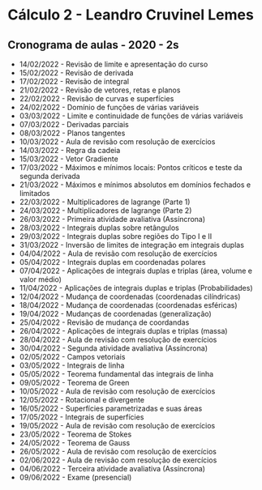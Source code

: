 # Cálculo 2 - Leandro Cruvinel Lemes

## Cronograma de aulas - 2020 - 2s

- 14/02/2022 - 	Revisão de limite e apresentação do curso
- 15/02/2022 - 	Revisão de derivada
- 17/02/2022 - 	Revisão de integral
- 21/02/2022 - 	Revisão de vetores, retas e planos
- 22/02/2022 - 	Revisão de curvas e superfícies
- 24/02/2022 - 	Domínio de funções de várias variáveis
- 03/03/2022 - 	Limite e continuidade de funções de várias variáveis
- 07/03/2022 - 	Derivadas parciais
- 08/03/2022 - 	Planos tangentes
- 10/03/2022 - 	Aula de revisão com resolução de exercícios
- 14/03/2022 - 	Regra da cadeia
- 15/03/2022 - 	Vetor Gradiente
- 17/03/2022 - 	Máximos e mínimos locais: Pontos críticos e teste da segunda derivada
- 21/03/2022 - 	Máximos e mínimos absolutos em domínios fechados e limitados
- 22/03/2022 - 	Multiplicadores de lagrange (Parte 1)
- 24/03/2022 - 	Multiplicadores de lagrange (Parte 2)
- 26/03/2022 - 	Primeira atividade avaliativa (Assíncrona)
- 28/03/2022 - 	Integrais duplas sobre retângulos
- 29/03/2022 - 	Integrais duplas sobre regiões do Tipo I e II
- 31/03/2022 - 	Inversão de limites de integração em integrais duplas
- 04/04/2022 - 	Aula de revisão com resolução de exercícios
- 05/04/2022 - 	Integrais duplas em coordenadas polares
- 07/04/2022 - 	Aplicações de integrais duplas e triplas (área, volume e valor médio)
- 11/04/2022 - 	Aplicações de integrais duplas e triplas (Probabilidades)
- 12/04/2022 - 	Mudança de coordenadas (coordenadas cilíndricas)
- 18/04/2022 - 	Mudança de coordenadas (coordenadas esféricas)
- 19/04/2022 - 	Mudanças de coordenadas (generalização)
- 25/04/2022 -  Revisão de mudança de coordandas
- 26/04/2022 - 	Aplicações de integrais duplas e triplas (massa) 
- 28/04/2022 - 	Aula de revisão com resolução de exercícios
- 30/04/2022 - 	Segunda atividade avaliativa (Assíncrona)
- 02/05/2022 - 	Campos vetoriais
- 03/05/2022 - 	Integrais de linha
- 05/05/2022 - 	Teorema fundamental das integrais de linha
- 09/05/2022 - 	Teorema de Green
- 10/05/2022 - 	Aula de revisão com resolução de exercícios
- 12/05/2022 - 	Rotacional e divergente
- 16/05/2022 - 	Superfícies parametrizadas e suas áreas
- 17/05/2022 - 	Integrais de superfícies
- 19/05/2022 - 	Aula de revisão com resolução de exercícios
- 23/05/2022 -  Teorema de Stokes
- 24/05/2022 - 	Teorema de Gauss
- 26/05/2022 - 	Aula de revisão com resolução de exercícios
- 02/06/2022 -  Aula de revisão com resolução de exercícios
- 04/06/2022 -  Terceira atividade avaliativa (Assíncrona)
- 09/06/2022 -  Exame (presencial)
